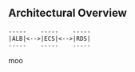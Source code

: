 ## Architectural Overview

```
-----    -----    -----
|ALB|<-->|ECS|<-->|RDS|
-----    -----    -----
```
moo
